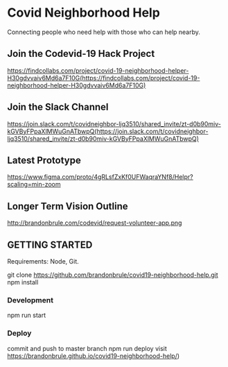 # Covid Neighborhood Help
Connecting people who need help with those who can help nearby.

## Join the Codevid-19 Hack Project
https://findcollabs.com/project/covid-19-neighborhood-helper-H30gdvvaiv6Md6a7F10G(https://findcollabs.com/project/covid-19-neighborhood-helper-H30gdvvaiv6Md6a7F10G)

## Join the Slack Channel
https://join.slack.com/t/covidneighbor-ljq3510/shared_invite/zt-d0b90miv-kGVByFPpaXlMWuGnATbwpQ(https://join.slack.com/t/covidneighbor-ljq3510/shared_invite/zt-d0b90miv-kGVByFPpaXlMWuGnATbwpQ)

## Latest Prototype
https://www.figma.com/proto/4gRLsfZxKf0UFWaqraYNf8/Helpr?scaling=min-zoom

## Longer Term Vision Outline
http://brandonbrule.com/codevid/request-volunteer-app.png


## GETTING STARTED
Requirements: Node, Git.

git clone https://github.com/brandonbrule/covid19-neighborhood-help.git
npm install

### Development
npm run start

### Deploy
commit and push to master branch
npm run deploy
visit https://brandonbrule.github.io/covid19-neighborhood-help/)


